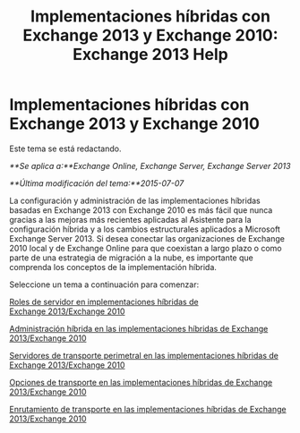 ﻿---
title: 'Implementaciones híbridas con Exchange 2013 y Exchange 2010: Exchange 2013 Help'
TOCTitle: Implementaciones híbridas con Exchange 2013 y Exchange 2010
ms:assetid: f865ee1e-ecad-468b-9497-357895900d33
ms:mtpsurl: https://technet.microsoft.com/es-es/library/Dn393967(v=EXCHG.150)
ms:contentKeyID: 59637153
ms.date: 01/10/2018
mtps_version: v=EXCHG.150
ms.translationtype: HT
---

# Implementaciones híbridas con Exchange 2013 y Exchange 2010

Este tema se está redactando.  

_**Se aplica a:**Exchange Online, Exchange Server, Exchange Server 2013_

_**Última modificación del tema:**2015-07-07_

La configuración y administración de las implementaciones híbridas basadas en Exchange 2013 con Exchange 2010 es más fácil que nunca gracias a las mejoras más recientes aplicadas al Asistente para la configuración híbrida y a los cambios estructurales aplicados a Microsoft Exchange Server 2013. Si desea conectar las organizaciones de Exchange 2010 local y de Exchange Online para que coexistan a largo plazo o como parte de una estrategia de migración a la nube, es importante que comprenda los conceptos de la implementación híbrida.

Seleccione un tema a continuación para comenzar:

[Roles de servidor en implementaciones híbridas de Exchange 2013/Exchange 2010](server-roles-in-exchange-2013-exchange-2010-hybrid-deployments-exchange-2013-help.md)

[Administración híbrida en las implementaciones híbridas de Exchange 2013/Exchange 2010](hybrid-management-in-exchange-2013-exchange-2010-hybrid-deployments-exchange-2013-help.md)

[Servidores de transporte perimetral en las implementaciones híbridas de Exchange 2013/Exchange 2010](edge-transport-servers-in-exchange-2013-exchange-2010-hybrid-deployments-exchange-2013-help.md)

[Opciones de transporte en las implementaciones híbridas de Exchange 2013/Exchange 2010](transport-options-in-exchange-2013-exchange-2010-hybrid-deployments-exchange-2013-help.md)

[Enrutamiento de transporte en las implementaciones híbridas de Exchange 2013/Exchange 2010](transport-routing-in-exchange-2013-exchange-2010-hybrid-deployments-exchange-2013-help.md)

